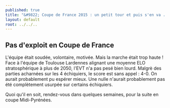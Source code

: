 ```yaml
---
published: true
title: "&#9822; Coupe de France 2015 : un petit tour et puis s'en va ..."
layout: default
root: ../../..
---
```


## Pas d'exploit en Coupe de France

L'équipe était soudée, volontaire, motivée. Mais la marche était trop haute ! Face à l'équipe de Toulouse Lardennes alignant une moyenne ELO stratosphérique à plus de 2050, l'EVT n'a pas pesé bien lourd. Malgrè des parties acharnées sur les 4 échiquiers, le score est sans appel : 4-0. On aurait probablement pu espérer mieux. Une nulle n'aurait probablement pas été complètement usurpée sur certains échiquiers. 

Quoi qu'il en soit, rendez-vous dans quelques semaines, pour la suite en coupe Midi-Pyrénées.
